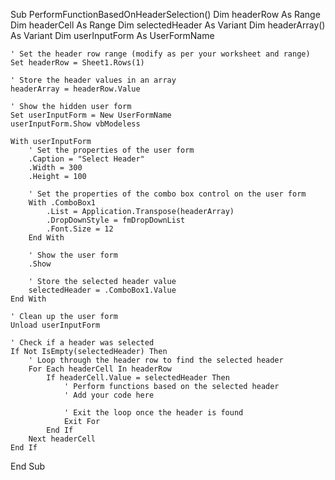 Sub PerformFunctionBasedOnHeaderSelection()
    Dim headerRow As Range
    Dim headerCell As Range
    Dim selectedHeader As Variant
    Dim headerArray() As Variant
    Dim userInputForm As UserFormName
    
    ' Set the header row range (modify as per your worksheet and range)
    Set headerRow = Sheet1.Rows(1)
    
    ' Store the header values in an array
    headerArray = headerRow.Value
    
    ' Show the hidden user form
    Set userInputForm = New UserFormName
    userInputForm.Show vbModeless
    
    With userInputForm
        ' Set the properties of the user form
        .Caption = "Select Header"
        .Width = 300
        .Height = 100
        
        ' Set the properties of the combo box control on the user form
        With .ComboBox1
            .List = Application.Transpose(headerArray)
            .DropDownStyle = fmDropDownList
            .Font.Size = 12
        End With
        
        ' Show the user form
        .Show
        
        ' Store the selected header value
        selectedHeader = .ComboBox1.Value
    End With
    
    ' Clean up the user form
    Unload userInputForm
    
    ' Check if a header was selected
    If Not IsEmpty(selectedHeader) Then
        ' Loop through the header row to find the selected header
        For Each headerCell In headerRow
            If headerCell.Value = selectedHeader Then
                ' Perform functions based on the selected header
                ' Add your code here
                
                ' Exit the loop once the header is found
                Exit For
            End If
        Next headerCell
    End If
End Sub
